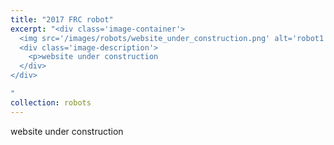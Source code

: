 ```yaml
---
title: "2017 FRC robot"
excerpt: "<div class='image-container'>
  <img src='/images/robots/website_under_construction.png' alt='robot1' class='resizable-image'>
  <div class='image-description'>
    <p>website under construction                                                                                                                           .</p>
  </div>
</div>

"
collection: robots
---
```

website under construction